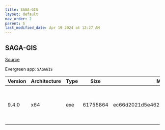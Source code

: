 ```yaml
---
title: SAGA-GIS
layout: default
nav_order: 2
parent: S
last_modified_date: Apr 19 2024 at 12:27 AM
---
```


## SAGA-GIS

[Source](http://www.saga-gis.org/)

Evergreen app: `SAGAGIS`

| Version | Architecture | Type | Size     | Md5                              | URI                                                                                                                                                                                                                                |
| ------- | ------------ | ---- | -------- | -------------------------------- | ---------------------------------------------------------------------------------------------------------------------------------------------------------------------------------------------------------------------------------- |
| 9.4.0   | x64          | exe  | 61755864 | ec66d2021d5e46201900dec795a5a1f1 | [https://newcontinuum.dl.sourceforge.net/project/saga-gis/SAGA%20-%209/SAGA%20-%209.4.0/saga-9.4.0_x64_setup.exe](https://newcontinuum.dl.sourceforge.net/project/saga-gis/SAGA%20-%209/SAGA%20-%209.4.0/saga-9.4.0_x64_setup.exe) |
